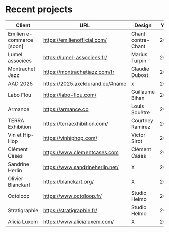 # Recent projects

Client | URL | Design | Year
------------ | ------------- | ------------- | -------------
Emilien e-commerce [soon]| https://emilienofficial.com/ | Chant contre-Chant | 2025
Lumel associées | https://lumel-associees.fr/ | Marius Turpin | 2025
Montrachet Jazz | https://montrachetjazz.com/fr | Claudie Dubost | 2025
AAD 2025 | https://2025.axeldurand.eu/#name | x | 2025
Labo Flou | https://labo-flou.com/ | Guillaume Bihan | 2024
Armance | https://armance.co | Louis Souêtre | 2024
TERRA Exhibition | https://terraexhibition.com/ | Courtney Ramirez | 2024
Vin et Hip-Hop | https://vinhiphop.com/ | Victor Sirot | 2024
Clément Cases | https://www.clementcases.com | Clément Cases | 2024
Sandrine Herlin | https://www.sandrineherlin.net/ | X | 2023
Olivier Blanckart | https://blanckart.org/ | X | 2023
Octoloop | https://www.octoloop.fr/ | Studio Helmo | 2022
Stratigraphie | https://stratigraphie.fr/ | Studio Helmo | 2022
Alicia Luxem | https://www.alicialuxem.com/ | X | 2022
